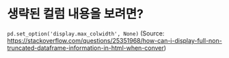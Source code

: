 # 생략된 컬럼 내용을 보려면?
`pd.set_option('display.max_colwidth', None)`
(Source: https://stackoverflow.com/questions/25351968/how-can-i-display-full-non-truncated-dataframe-information-in-html-when-conver)
